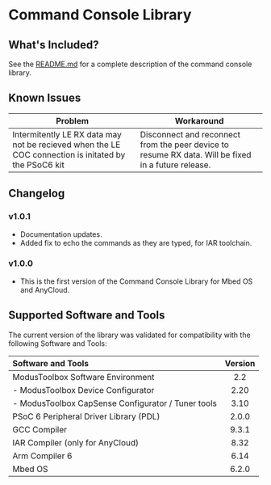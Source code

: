 # Command Console Library

## What's Included?

See the [README.md](./README.md) for a complete description of the command console library.

## Known Issues
| Problem | Workaround |
| ------- | ---------- |
| Intermitently LE RX data may not be recieved when the LE COC connection is initated by the PSoC6 kit | Disconnect and reconnect from the peer device to resume RX data. Will be fixed in a future release.| 

## Changelog

### v1.0.1

* Documentation updates.
* Added fix to echo the commands as they are typed, for IAR toolchain.

### v1.0.0

* This is the first version of the Command Console Library for Mbed OS and AnyCloud. 

## Supported Software and Tools
The current version of the library was validated for compatibility with the following Software and Tools:

| Software and Tools                                      | Version |
| :---                                                    | :----:  |
| ModusToolbox Software Environment                       | 2.2     |
| - ModusToolbox Device Configurator                      | 2.20    |
| - ModusToolbox CapSense Configurator / Tuner tools      | 3.10    |
| PSoC 6 Peripheral Driver Library (PDL)                  | 2.0.0   |
| GCC Compiler                                            | 9.3.1   |
| IAR Compiler (only for AnyCloud)                        | 8.32    |
| Arm Compiler 6                                          | 6.14    |
| Mbed OS                                                 | 6.2.0   |
